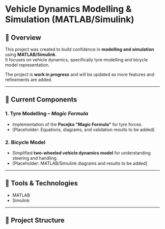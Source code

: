 # Vehicle Dynamics Modelling & Simulation (MATLAB/Simulink)

## 📌 Overview
This project was created to build confidence in **modelling and simulation** using **MATLAB/Simulink**.  
It focuses on vehicle dynamics, specifically tyre modelling and bicycle model representation.  

The project is **work in progress** and will be updated as more features and refinements are added.  

---

## 🚗 Current Components
### 1. Tyre Modelling – *Magic Formula*
- Implementation of the **Pacejka "Magic Formula"** for tyre forces.  
- [Placeholder: Equations, diagrams, and validation results to be added]  

### 2. Bicycle Model
- Simplified **two-wheeled vehicle dynamics model** for understanding steering and handling.  
- [Placeholder: MATLAB/Simulink diagrams and results to be added]  

---

## 🔧 Tools & Technologies
- MATLAB  
- Simulink  

---

## 📂 Project Structure
